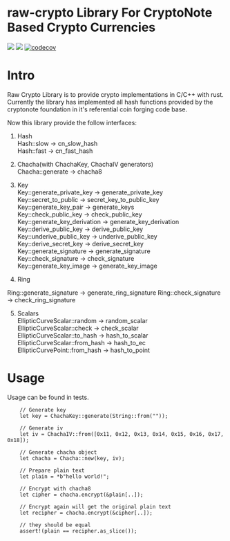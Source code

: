 # raw-crypto Library For CryptoNote Based Crypto Currencies


[![](https://travis-ci.com/cryptonote-rust/raw-crypto.svg?branch=master)](https://travis-ci.com/cryptonote-rust/raw-crypto)
[![](https://img.shields.io/crates/v/cryptonote-raw-crypto.svg)](https://crates.io/crates/cryptonote-raw-crypto)
[![codecov](https://codecov.io/gh/cryptonote-rust/raw-crypto/branch/master/graph/badge.svg)](https://codecov.io/gh/cryptonote-rust/raw-crypto)


# Intro

Raw Crypto Library is to provide crypto implementations in C/C++ with rust. Currently the library has implemented all hash functions provided by the cryptonote foundation in it's referential coin forging code base.

Now this library provide the follow interfaces:

1. Hash  
Hash::slow -> cn_slow_hash  
Hash::fast -> cn_fast_hash  

2. Chacha(with ChachaKey, ChachaIV generators)  
Chacha::generate -> chacha8  

3. Key  
Key::generate_private_key -> generate_private_key  
Key::secret_to_public -> secret_key_to_public_key  
Key::generate_key_pair -> generate_keys  
Key::check_public_key -> check_public_key  
Key::generate_key_derivation -> generate_key_derivation  
Key::derive_public_key -> derive_public_key  
Key::underive_public_key -> underive_public_key  
Key::derive_secret_key -> derive_secret_key  
Key::generate_signature -> generate_signature  
Key::check_signature -> check_signature  
Key::generate_key_image -> generate_key_image  

4. Ring

Ring::generate_signature -> generate_ring_signature
Ring::check_signature -> check_ring_signature

5. Scalars  
EllipticCurveScalar::random -> random_scalar  
EllipticCurveScalar::check -> check_scalar  
EllipticCurveScalar::to_hash -> hash_to_scalar  
EllipticCurveScalar::from_hash -> hash_to_ec  
EllipticCurvePoint::from_hash -> hash_to_point  

# Usage

Usage can be found in tests.

```
    // Generate key
    let key = ChachaKey::generate(String::from(""));

    // Generate iv
    let iv = ChachaIV::from([0x11, 0x12, 0x13, 0x14, 0x15, 0x16, 0x17, 0x18]);

    // Generate chacha object
    let chacha = Chacha::new(key, iv);

    // Prepare plain text
    let plain = *b"hello world!";

    // Encrypt with chacha8
    let cipher = chacha.encrypt(&plain[..]);

    // Encrypt again will get the original plain text
    let recipher = chacha.encrypt(&cipher[..]);

    // they should be equal
    assert!(plain == recipher.as_slice());
```